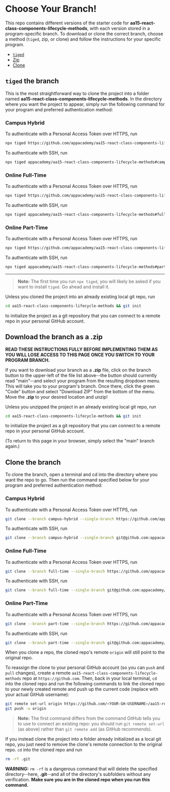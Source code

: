 # Choose Your Branch!

This repo contains different versions of the starter code for **aa15-react-class-components-lifecycle-methods**,
with each version stored in a program-specific branch. To download or clone the
correct branch, choose a method (`tiged`, zip, or clone) and follow the
instructions for your specific program.

* [`tiged`](#tiged-the-branch)
* [Zip](#download-the-branch-as-a-zip)
* [Clone](#clone-the-branch)

## `tiged` the branch

This is the most straightforward way to clone the project into a folder named
**aa15-react-class-components-lifecycle-methods**. In the directory where you want the project to appear, simply
run the following command for your program and preferred authentication method:

### Campus Hybrid

To authenticate with a Personal Access Token over HTTPS, run

```sh
npx tiged https://github.com/appacademy/aa15-react-class-components-lifecycle-methods#campus-hybrid aa15-react-class-components-lifecycle-methods
```

To authenticate with SSH, run

```sh
npx tiged appacademy/aa15-react-class-components-lifecycle-methods#campus-hybrid aa15-react-class-components-lifecycle-methods
```

### Online Full-Time

To authenticate with a Personal Access Token over HTTPS, run

```sh
npx tiged https://github.com/appacademy/aa15-react-class-components-lifecycle-methods#full-time aa15-react-class-components-lifecycle-methods
```

To authenticate with SSH, run

```sh
npx tiged appacademy/aa15-react-class-components-lifecycle-methods#full-time aa15-react-class-components-lifecycle-methods
```

### Online Part-Time

To authenticate with a Personal Access Token over HTTPS, run

```sh
npx tiged https://github.com/appacademy/aa15-react-class-components-lifecycle-methods#part-time aa15-react-class-components-lifecycle-methods
```

To authenticate with SSH, run

```sh
npx tiged appacademy/aa15-react-class-components-lifecycle-methods#part-time aa15-react-class-components-lifecycle-methods
```

-----

> **Note:** The first time you run `npx tiged`, you will likely be asked if you
> want to install `tiged`. Go ahead and install it.

Unless you cloned the project into an already existing local git repo, run

```sh
cd aa15-react-class-components-lifecycle-methods && git init
```

to initialize the project as a git repository that you can connect to a remote
repo in your personal GitHub account.

## Download the branch as a .zip

**READ THESE INSTRUCTIONS FULLY BEFORE IMPLEMENTING THEM AS YOU WILL LOSE ACCESS
TO THIS PAGE ONCE YOU SWITCH TO YOUR PROGRAM BRANCH.**

If you want to download your branch as a __.zip__ file, click on the branch
button to the upper-left of the file list above--the button should currently
read "main"--and select your program from the resulting dropdown menu. This will
take you to your program's branch. Once there, click the green "Code" button and
select "Download ZIP" from the bottom of the menu. Move the __.zip__ to your
desired location and unzip!

Unless you unzipped the project in an already existing local git repo, run

```sh
cd aa15-react-class-components-lifecycle-methods && git init
```

to initialize the project as a git repository that you can connect to a remote
repo in your personal GitHub account.

(To return to this page in your browser, simply select the "main" branch again.)

## Clone the branch

To clone the branch, open a terminal and cd into the directory where you want
the repo to go. Then run the command specified below for your program and
preferred authentication method:

### Campus Hybrid

To authenticate with a Personal Access Token over HTTPS, run

```sh
git clone --branch campus-hybrid --single-branch https://github.com/appacademy/aa15-react-class-components-lifecycle-methods.git
```

To authenticate with SSH, run

```sh
git clone --branch campus-hybrid --single-branch git@github.com:appacademy/aa15-react-class-components-lifecycle-methods.git
```

### Online Full-Time

To authenticate with a Personal Access Token over HTTPS, run

```sh
git clone --branch full-time --single-branch https://github.com/appacademy/aa15-react-class-components-lifecycle-methods.git
```

To authenticate with SSH, run

```sh
git clone --branch full-time --single-branch git@github.com:appacademy/aa15-react-class-components-lifecycle-methods.git
```

### Online Part-Time

To authenticate with a Personal Access Token over HTTPS, run

```sh
git clone --branch part-time --single-branch https://github.com/appacademy/aa15-react-class-components-lifecycle-methods.git
```

To authenticate with SSH, run

```sh
git clone --branch part-time --single-branch git@github.com:appacademy/aa15-react-class-components-lifecycle-methods.git
```

When you clone a repo, the cloned repo's remote `origin` will still point to the
original repo.

To reassign the clone to your personal GitHub account (so you can `push` and
`pull` changes), create a remote `aa15-react-class-components-lifecycle-methods` repo at `https://github.com`.
Then, back in your local terminal, `cd` into the cloned repo and run the
following commands to link the cloned repo to your newly created remote and push
up the current code (replace <YOUR-GH-USERNAME> with your actual GitHub username):

```sh
git remote set-url origin https://github.com/<YOUR-GH-USERNAME>/aa15-react-class-components-lifecycle-methods
git push -u origin
```

 > **Note:** The first command differs from the command GitHub tells you to use
 > to connect an existing repo: you should run `git remote set-url` (as above)
 > rather than `git remote add` (as GitHub recommends).

 If you instead clone the project into a folder already initialized as a local
 git repo, you just need to remove the clone's remote connection to the original
 repo. `cd` into the cloned repo and run

 ```sh
 rm -rf .git
 ```

**WARNING:** `rm -rf` is a dangerous command that will delete the specified
directory--here, __.git__--and all of the directory's subfolders without any
verification. **Make sure you are in the cloned repo when you run this
command.**
